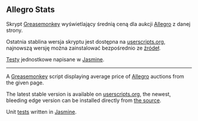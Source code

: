 ## Allegro Stats

Skrypt [Greasemonkey](https://addons.mozilla.org/pl/firefox/addon/greasemonkey/) wyświetlający średnią ceną dla aukcji [Allegro](http://allegro.pl/) z danej strony. 

Ostatnia stablina wersja skryptu jest dostępna na [userscripts.org](http://userscripts.org/scripts/show/383131), najnowszą wersję można zainstalować bezpośrednio ze [źródeł](https://rawgithub.com/zaza/allegro-stats/master/src/AllegroStats.user.js).

[Testy](https://rawgithub.com/zaza/allegro-stats/master/SpecRunner.html) jednostkowe napisane w [Jasmine](https://github.com/pivotal/jasmine/).

***

A [Greasemonkey](https://addons.mozilla.org/en-US/firefox/addon/greasemonkey/) script displaying average price of [Allegro](http://allegro.pl/) auctions from the given page. 

The latest stable version is available on [userscripts.org](http://userscripts.org/scripts/show/383131), the newest, bleeding edge version can be installed directly from [the source](https://rawgithub.com/zaza/allegro-stats/master/src/AllegroStats.user.js).

Unit [tests](https://rawgithub.com/zaza/allegro-stats/master/SpecRunner.html) written in [Jasmine](https://github.com/pivotal/jasmine/).